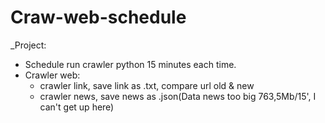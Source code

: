 # Craw-web-schedule
_Project:
  * Schedule run crawler python 15 minutes each time.
  * Crawler web:  
       + crawler link, save link as .txt, compare url old & new
       + crawler news, save news as .json(Data news too big 763,5Mb/15', I can't get up here)


